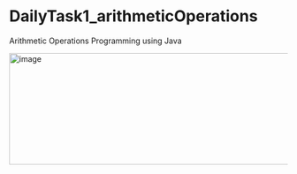 # DailyTask1_arithmeticOperations
Arithmetic Operations Programming using Java

<img width="728" height="202" alt="image" src="https://github.com/user-attachments/assets/1bbd36d4-587e-4a76-96c1-4983022d360c" />
